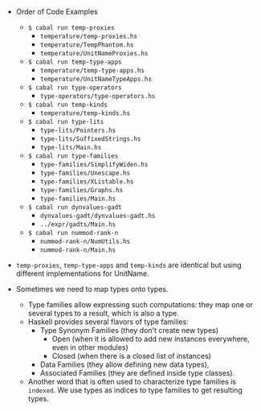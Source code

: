 - Order of Code Examples
  - `$ cabal run temp-proxies`
    - `temperature/temp-proxies.hs`
    - `temperature/TempPhantom.hs`
    - `temperature/UnitNameProxies.hs`
  - `$ cabal run temp-type-apps`
     - `temperature/temp-type-apps.hs`
     - `temperature/UnitNameTypeApps.hs`
  - `$ cabal run type-operators`
    - `type-operators/type-operators.hs`
  - `$ cabal run temp-kinds`
    - `temperature/temp-kinds.hs`
  - `$ cabal run type-lits`
    - `type-lits/Pointers.hs`
    - `type-lits/SuffixedStrings.hs`
    - `type-lits/Main.hs`
  - `$ cabal run type-families`
    - `type-families/SimplifyWiden.hs`
    - `type-families/Unescape.hs`
    - `type-families/XListable.hs`
    - `type-families/Graphs.hs`
    - `type-families/Main.hs`
  - `$ cabal run dynvalues-gadt`
    - `dynvalues-gadt/dynvalues-gadt.hs`
    - `../expr/gadts/Main.hs`
  - `$ cabal run nummod-rank-n`
    - `nummod-rank-n/NumUtils.hs`
    - `nummod-rank-n/Main.hs`

- `temp-proxies`, `temp-type-apps` and `temp-kinds` are identical but using different implementations for UnitName.

- Sometimes we need to map types onto types.
  - Type families allow expressing such computations: they map one or several types to a result, which is also a type.
  - Haskell provides several flavors of type families:
      - Type Synonym Families (they don't create new types)
          - Open (when it is allowed to add new instances everywhere, even in other modules)
          - Closed (when there is a closed list of instances)
      - Data Families (they allow defining new data types),
      - Associated Families (they are defined inside type classes).
  - Another word that is often used to characterize type families is `indexed`. We use types as indices to type families to get resulting types.

